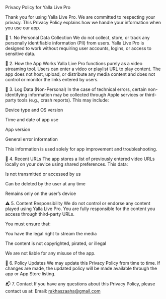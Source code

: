 Privacy Policy for Yalla Live Pro


Thank you for using Yalla Live Pro. We are committed to respecting your privacy. This Privacy Policy explains how we handle your information when you use our app.

🔐 1. No Personal Data Collection
We do not collect, store, or track any personally identifiable information (PII) from users. Yalla Live Pro is designed to work without requiring user accounts, logins, or access to sensitive data.

🎥 2. How the App Works
Yalla Live Pro functions purely as a video streaming tool. Users can enter a video or playlist URL to play content. The app does not host, upload, or distribute any media content and does not control or monitor the links entered by users.

🧾 3. Log Data (Non-Personal)
In the case of technical errors, certain non-identifying information may be collected through Apple services or third-party tools (e.g., crash reports). This may include:

Device type and OS version

Time and date of app use

App version

General error information

This information is used solely for app improvement and troubleshooting.

🧹 4. Recent URLs
The app stores a list of previously entered video URLs locally on your device using shared preferences. This data:

Is not transmitted or accessed by us

Can be deleted by the user at any time

Remains only on the user’s device

⚠️ 5. Content Responsibility
We do not control or endorse any content played using Yalla Live Pro. You are fully responsible for the content you access through third-party URLs.

You must ensure that:

You have the legal right to stream the media

The content is not copyrighted, pirated, or illegal

We are not liable for any misuse of the app.

🔄 6. Policy Updates
We may update this Privacy Policy from time to time. If changes are made, the updated policy will be made available through the app or App Store listing.

📬 7. Contact
If you have any questions about this Privacy Policy, please contact us at:
Email: rakhaszaaha@gmail.com
